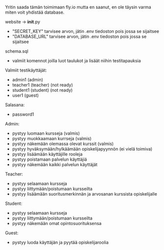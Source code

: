 Yritin saada tämän toimimaan fly.io mutta en saanut, en ole täysin varma miten voit yhdistää database.

website -> __init__.py
- "SECRET_KEY" tarvisee arvon, jätin .env tiedoston pois jossa se sijaitsee
- "DATABASE_URL" tarvisee arvon, jätin .env tiedoston pois jossa se sijaitsee

schema.sql
- valmiit komennot joilla luot taulukot ja lisäät niihin testitapauksia

Valmiit testikäyttäjät:
- admin1 (admin)
- teacher1 (teacher) (not ready)
- student1 (student) (not ready)
- user1 (guest)

Salasana: 
- password1


Admin:
- pystyy luomaan kursseja (valmis)
- pystyy muokkaamaan kurrseja (valmis)
- pystyy näkemään olemassa olevat kurssit (valmis)
- pystyy hyväksymään/hylkäämään opiskelijapyynnön (ei vielä toimiva)
- pystyy lisäämään käyttäjille rooleja
- pystyy poistamaan palvelun käyttäjiä
- pystyy näkemään kaikki palvelun käyttäjät

Teacher:
- pystyy selaamaan kursseja
- pystyy liittymään/poistumaan kursseilta
- pystyy lisäämään suoritusmerkinnän ja arvosanan kurssista opiskelijalle

Student:
- pystyy selaamaan kursseja
- pystyy liittymään/poistumaan kursseilta
- pystyy näkemään omat opintosuorituksensa

Guest:
- pystyy luoda käyttäjän ja pyytää opiskelijaroolia
